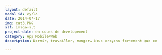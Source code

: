 ```yaml
---
layout: default
modal-id: cycle
date: 2014-07-17
img: cat3.PNG
alt: image-alt
project-date: en cours de dévelopement
category: App Mobile/Web
description: Dormir, travailler, manger… Nous croyons fortement que ce qui rythme notre quotidien peut affecter fortement notre prise en charge globale et ce de manière consciente et inconsciente ! Une application mobile est votre meilleur allié, avec elle vous êtes en mesures de constater et peut-être de réajuster vos habitudes.

---
```

